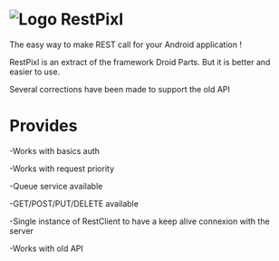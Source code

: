 ![Logo](https://raw.github.com/neopixl/RestPixl/master/Sample/RestPixlSample/res/drawable-xxhdpi/small.png ) RestPixl
========

The easy way to make REST call for your Android application !

RestPixl is an extract of the framework Droid Parts. But it is better and easier to use. 

Several corrections have been made to support the old API

Provides
========

-Works with basics auth

-Works with request priority

-Queue service available

-GET/POST/PUT/DELETE available

-Single instance of RestClient to have a keep alive connexion with the server

-Works with old API 

